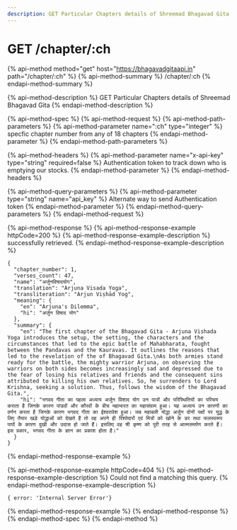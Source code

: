 ```yaml
---
description: GET Particular Chapters details of Shreemad Bhagavad Gita
---
```


# GET /chapter/:ch

{% api-method method="get" host="https://bhagavadgitaapi.in" path="/chapter/:ch" %}
{% api-method-summary %}
/chapter/:ch
{% endapi-method-summary %}

{% api-method-description %}
GET Particular Chapters details of Shreemad Bhagavad Gita
{% endapi-method-description %}

{% api-method-spec %}
{% api-method-request %}
{% api-method-path-parameters %}
{% api-method-parameter name=":ch" type="integer" %}
specfic chapter number from any of 18 chapters
{% endapi-method-parameter %}
{% endapi-method-path-parameters %}

{% api-method-headers %}
{% api-method-parameter name="x-api-key" type="string" required=false %}
Authentication token to track down who is emptying our stocks.
{% endapi-method-parameter %}
{% endapi-method-headers %}

{% api-method-query-parameters %}
{% api-method-parameter type="string" name="api\_key" %}
Alternate way to send Authentication token
{% endapi-method-parameter %}
{% endapi-method-query-parameters %}
{% endapi-method-request %}

{% api-method-response %}
{% api-method-response-example httpCode=200 %}
{% api-method-response-example-description %}
successfully retrieved.
{% endapi-method-response-example-description %}

```text
{
  "chapter_number": 1,
  "verses_count": 47,
  "name": "अर्जुनविषादयोग",
  "translation": "Arjuna Visada Yoga",
  "transliteration": "Arjun Viṣhād Yog",
  "meaning": {
    "en": "Arjuna's Dilemma",
    "hi": "अर्जुन विषाद योग"
  },
  "summary": {
    "en": "The first chapter of the Bhagavad Gita - Arjuna Vishada Yoga introduces the setup, the setting, the characters and the circumstances that led to the epic battle of Mahabharata, fought between the Pandavas and the Kauravas. It outlines the reasons that led to the revelation of the of Bhagavad Gita.\nAs both armies stand ready for the battle, the mighty warrior Arjuna, on observing the warriors on both sides becomes increasingly sad and depressed due to the fear of losing his relatives and friends and the consequent sins attributed to killing his own relatives. So, he surrenders to Lord Krishna, seeking a solution. Thus, follows the wisdom of the Bhagavad Gita.",
    "hi": "भगवद गीता का पहला अध्याय अर्जुन विशाद योग उन पात्रों और परिस्थितियों का परिचय कराता है जिनके कारण पांडवों और कौरवों के बीच महाभारत का महासंग्राम हुआ। यह अध्याय उन कारणों का वर्णन करता है जिनके कारण भगवद गीता का ईश्वरावेश हुआ। जब महाबली योद्धा अर्जुन दोनों पक्षों पर युद्ध के लिए तैयार खड़े योद्धाओं को देखते हैं तो वह अपने ही रिश्तेदारों एवं मित्रों को खोने के डर तथा फलस्वरूप पापों के कारण दुखी और उदास हो जाते हैं। इसलिए वह श्री कृष्ण को पूरी तरह से आत्मसमर्पण करते हैं। इस प्रकार, भगवद गीता के ज्ञान का प्रकाश होता है।"
  }
}
```
{% endapi-method-response-example %}

{% api-method-response-example httpCode=404 %}
{% api-method-response-example-description %}
Could not find a matching this query.
{% endapi-method-response-example-description %}

```text
{ error: 'Internal Server Error'}
```
{% endapi-method-response-example %}
{% endapi-method-response %}
{% endapi-method-spec %}
{% endapi-method %}

